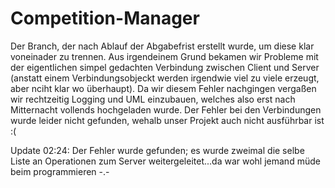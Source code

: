 # Competition-Manager
Der Branch, der nach Ablauf der Abgabefrist erstellt wurde, um diese klar voneinader zu trennen. Aus irgendeinem Grund bekamen wir Probleme mit der eigentlichen simpel gedachten Verbindung zwischen Client und Server (anstatt einem Verbindungsobjeckt werden irgendwie viel zu viele erzeugt, aber nciht klar wo überhaupt). Da wir diesem Fehler nachgingen vergaßen wir rechtzeitig Logging und UML einzubauen, welches also erst nach Mitternacht vollends hochgeladen wurde.
Der Fehler bei den Verbindungen wurde leider nicht gefunden, wehalb unser Projekt auch nicht ausführbar ist :(

Update 02:24: Der Fehler wurde gefunden; es wurde zweimal die selbe Liste an Operationen zum Server weitergeleitet...da war wohl jemand müde beim programmieren -.-
